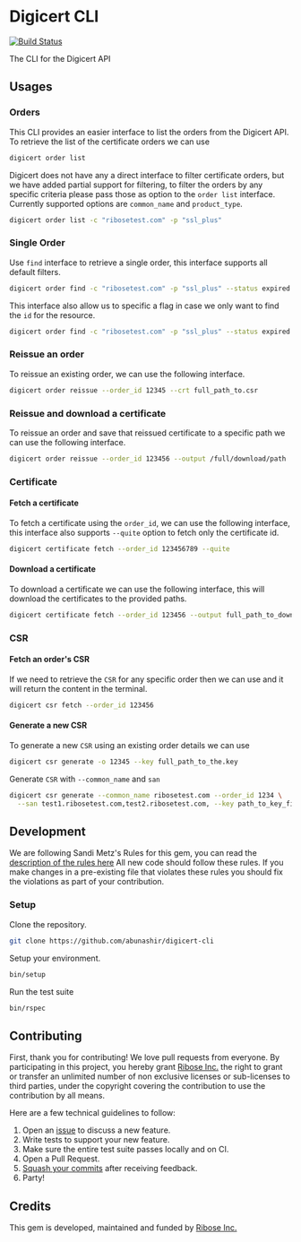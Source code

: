 # Digicert CLI

[![Build
Status](https://travis-ci.org/riboseinc/digicert-cli.svg?branch=master)](https://travis-ci.org/riboseinc/digicert-cli)

The CLI for the Digicert API

## Usages

### Orders

This CLI provides an easier interface to list the orders from the Digicert API.
To retrieve the list of the certificate orders we can use

```sh
digicert order list
```

Digicert does not have any a direct interface to filter certificate orders,
but we have added partial support for filtering, to filter the orders by any
specific criteria please pass those as option to the `order list` interface.
Currently supported options are `common_name` and `product_type`.

```sh
digicert order list -c "ribosetest.com" -p "ssl_plus"
```

### Single Order

Use `find` interface to retrieve a single order, this interface supports all
default filters.

```sh
digicert order find -c "ribosetest.com" -p "ssl_plus" --status expired
```

This interface also allow us to specific a flag in case we only want to find
the `id` for the resource.

```sh
digicert order find -c "ribosetest.com" -p "ssl_plus" --status expired --quiet
```

### Reissue an order

To reissue an existing order, we can use the following interface.

```sh
digicert order reissue --order_id 12345 --crt full_path_to.csr
```

### Reissue and download a certificate

To reissue an order and save that reissued certificate to a specific path we can
use the following interface.

```sh
digicert order reissue --order_id 123456 --output /full/download/path
```

### Certificate

#### Fetch a certificate

To fetch a certificate using the `order_id`, we can use the following interface,
this interface also supports `--quite` option to fetch only the certificate id.

```sh
digicert certificate fetch --order_id 123456789 --quite
```

#### Download a certificate

To download a certificate we can use the following interface, this will download
the certificates to the provided paths.

```sh
digicert certificate fetch --order_id 123456 --output full_path_to_download
```

### CSR

#### Fetch an order's CSR

If we need to retrieve the `CSR` for any specific order then we can use and it
will return the content in the terminal.

```sh
digicert csr fetch --order_id 123456
```

#### Generate a new CSR

To generate a new `CSR` using an existing order details we can use

```sh
digicert csr generate -o 12345 --key full_path_to_the.key
```

Generate `CSR` with `--common_name` and `san`

```sh
digicert csr generate --common_name ribosetest.com --order_id 1234 \
  --san test1.ribosetest.com,test2.ribosetest.com, --key path_to_key_file
```

## Development

We are following Sandi Metz's Rules for this gem, you can read the
[description of the rules here][sandi-metz] All new code should follow these
rules. If you make changes in a pre-existing file that violates these rules you
should fix the violations as part of your contribution.

### Setup

Clone the repository.

```sh
git clone https://github.com/abunashir/digicert-cli
```

Setup your environment.

```sh
bin/setup
```

Run the test suite

```sh
bin/rspec
```

## Contributing

First, thank you for contributing! We love pull requests from everyone. By
participating in this project, you hereby grant [Ribose Inc.][riboseinc] the
right to grant or transfer an unlimited number of non exclusive licenses or
sub-licenses to third parties, under the copyright covering the contribution
to use the contribution by all means.

Here are a few technical guidelines to follow:

1. Open an [issue][issues] to discuss a new feature.
1. Write tests to support your new feature.
1. Make sure the entire test suite passes locally and on CI.
1. Open a Pull Request.
1. [Squash your commits][squash] after receiving feedback.
1. Party!


## Credits

This gem is developed, maintained and funded by [Ribose Inc.][riboseinc]

[riboseinc]: https://www.ribose.com
[issues]: https://github.com/abunashir/digicert-cli/issues
[squash]: https://github.com/thoughtbot/guides/tree/master/protocol/git#write-a-feature
[sandi-metz]: http://robots.thoughtbot.com/post/50655960596/sandi-metz-rules-for-developers
